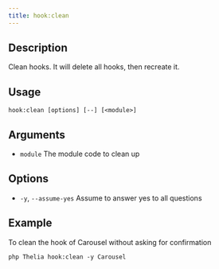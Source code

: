 ```yaml
---
title: hook:clean
---
```


## Description
Clean hooks. It will delete all hooks, then recreate it.

## Usage
```shell 
hook:clean [options] [--] [<module>]
```

## Arguments
- `module`                   The module code to clean up

## Options
- `-y`, `--assume-yes`      Assume to answer yes to all questions


## Example
To clean the hook of Carousel without asking for confirmation
```shell
php Thelia hook:clean -y Carousel
```